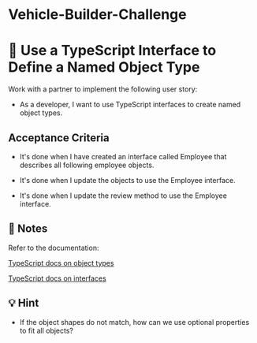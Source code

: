 # Vehicle-Builder-Challenge
# 📖 Use a TypeScript Interface to Define a Named Object Type

Work with a partner to implement the following user story:

* As a developer, I want to use TypeScript interfaces to create named object types.

## Acceptance Criteria

* It's done when I have created an interface called Employee that describes all following employee objects.

* It's done when I update the objects to use the Employee interface.

* It's done when I update the review method to use the Employee interface.

## 📝 Notes

Refer to the documentation:

[TypeScript docs on object types](https://www.typescriptlang.org/docs/handbook/2/objects.html)

[TypeScript docs on interfaces](https://www.typescriptlang.org/docs/handbook/2/everyday-types.html#interfaces)

## 💡 Hint

* If the object shapes do not match, how can we use optional properties to fit all objects?

## 🏆 Bonus

If you have completed this activity, work through the following challenge with your partner to further your knowledge:

* What is a type alias? How do type aliases compare to interfaces?

Use [Google](https://www.google.com) or another search engine to research this.

---
&copy; 2024 edX Boot Camps LLC. Confidential and Proprietary. All Rights Reserved.